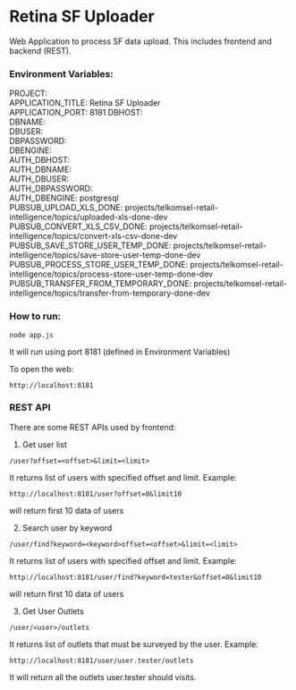 # Retina SF Uploader
Web Application to process SF data upload. This includes frontend and backend (REST).

### Environment Variables:

PROJECT:  
APPLICATION_TITLE: Retina SF Uploader  
APPLICATION_PORT: 8181 
DBHOST:   
DBNAME:   
DBUSER:    
DBPASSWORD:   
DBENGINE:    
AUTH_DBHOST:   
AUTH_DBNAME:    
AUTH_DBUSER:    
AUTH_DBPASSWORD:   
AUTH_DBENGINE: postgresql  
PUBSUB_UPLOAD_XLS_DONE: projects/telkomsel-retail-intelligence/topics/uploaded-xls-done-dev  
PUBSUB_CONVERT_XLS_CSV_DONE: projects/telkomsel-retail-intelligence/topics/convert-xls-csv-done-dev 
PUBSUB_SAVE_STORE_USER_TEMP_DONE: projects/telkomsel-retail-intelligence/topics/save-store-user-temp-done-dev  
PUBSUB_PROCESS_STORE_USER_TEMP_DONE: projects/telkomsel-retail-intelligence/topics/process-store-user-temp-done-dev 
PUBSUB_TRANSFER_FROM_TEMPORARY_DONE: projects/telkomsel-retail-intelligence/topics/transfer-from-temporary-done-dev 

### How to run:
```
node app.js
```
It will run using port 8181 (defined in Environment Variables)

To open the web:
```
http://localhost:8181
```
### REST API

There are some REST APIs used by frontend:

1. Get user list
```
/user?offset=<offset>&limit=<limit> 
```
It returns list of users with specified offset and limit.
Example:
```
http://localhost:8181/user?offset=0&limit10
```
will return first 10 data of users

2. Search user by keyword
```
/user/find?keyword=<keyword>offset=<offset>&limit=<limit> 
```
It returns list of users with specified offset and limit.
Example:
```
http://localhost:8181/user/find?keyword=tester&offset=0&limit10
```
will return first 10 data of users

3. Get User Outlets
```
/user/<user>/outlets
```
It returns list of outlets that must be surveyed by the user.
Example:
```
http://localhost:8181/user/user.tester/outlets
```
It will return all the outlets user.tester should visits.



